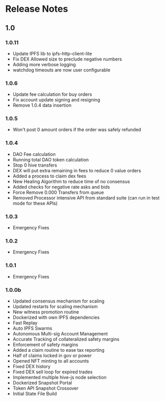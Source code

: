 # Release Notes

## 1.0

### 1.0.11

* Update IPFS lib to ipfs-http-client-lite
* Fix DEX Allowed size to preclude negative numbers
* Adding more verbose logging
* watchdog timeouts are now user configurable

### 1.0.6

* Update fee calculation for buy orders
* Fix account update signing and resigning
* Remove 1.0.4 data insertion

### 1.0.5

* Won't post 0 amount orders if the order was safely refunded

### 1.0.4

* DAO Fee calculation
* Running total DAO token calculation
* Stop 0 hive transfers
* DEX will put extra remaining in fees to reduce 0 value orders
* Added a process to claim dex fees
* New Healing Algorithm to reduce time of no consensus
* Added checks for negative rate asks and bids
* Force Remove 0.000 Transfers from queue
* Removed Processor intensive API from standard suite (can run in test mode for these APIs)

### 1.0.3

* Emergency Fixes

### 1.0.2

* Emergency Fixes

### 1.0.1

* Emergency Fixes

### 1.0.0b

* Updated consensus mechanism for scaling
* Updated restarts for scaling mechanism
* New witness promotion routine
* Dockerized with own IPFS dependencies
* Fast Replay
* Auto IPFS Swarms
* Autonomous Multi-sig Account Management
* Accurate Tracking of collateralized safety margins
* Enforcement of safety margins
* Added a claim routine to ease tax reporting
* Half of claims locked in gov or power
* Opened NFT minting to all accounts
* Fixed DEX history
* Fixed DEX sell loop for expired trades
* Implemented multiple hive-js node selection
* Dockerized Snapshot Portal
* Token API Snapshot Crossover
* Initial State File Build
